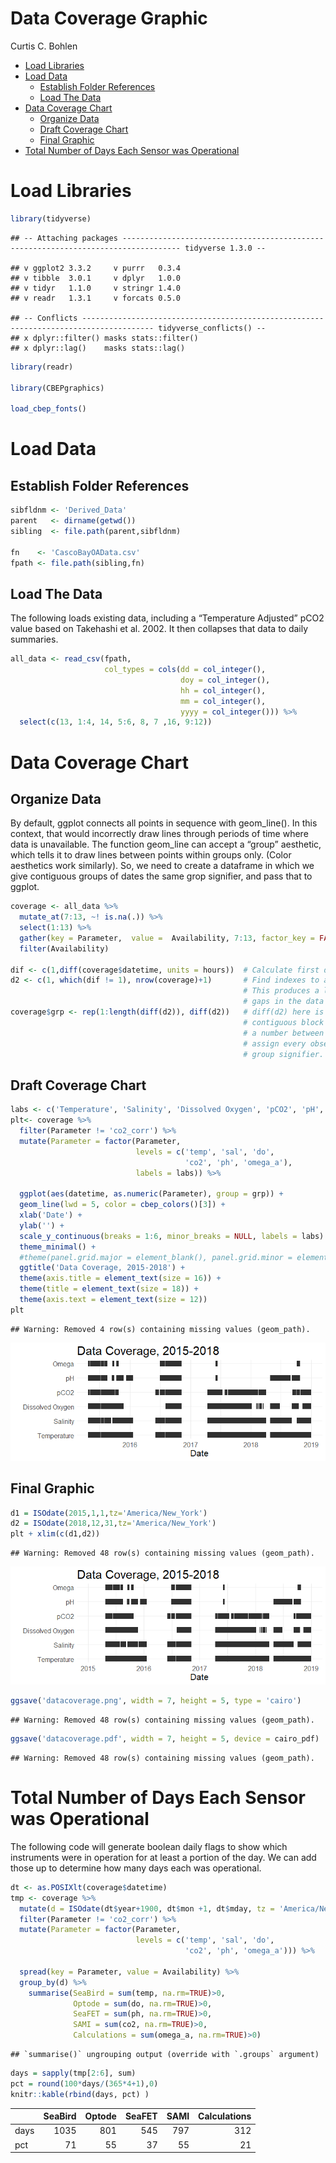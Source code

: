 Data Coverage Graphic
================
Curtis C. Bohlen

  - [Load Libraries](#load-libraries)
  - [Load Data](#load-data)
      - [Establish Folder References](#establish-folder-references)
      - [Load The Data](#load-the-data)
  - [Data Coverage Chart](#data-coverage-chart)
      - [Organize Data](#organize-data)
      - [Draft Coverage Chart](#draft-coverage-chart)
      - [Final Graphic](#final-graphic)
  - [Total Number of Days Each Sensor was
    Operational](#total-number-of-days-each-sensor-was-operational)

# Load Libraries

``` r
library(tidyverse)
```

    ## -- Attaching packages ----------------------------------------------------------------------------------- tidyverse 1.3.0 --

    ## v ggplot2 3.3.2     v purrr   0.3.4
    ## v tibble  3.0.1     v dplyr   1.0.0
    ## v tidyr   1.1.0     v stringr 1.4.0
    ## v readr   1.3.1     v forcats 0.5.0

    ## -- Conflicts -------------------------------------------------------------------------------------- tidyverse_conflicts() --
    ## x dplyr::filter() masks stats::filter()
    ## x dplyr::lag()    masks stats::lag()

``` r
library(readr)

library(CBEPgraphics)

load_cbep_fonts()
```

# Load Data

## Establish Folder References

``` r
sibfldnm <- 'Derived_Data'
parent   <- dirname(getwd())
sibling  <- file.path(parent,sibfldnm)

fn    <- 'CascoBayOAData.csv'
fpath <- file.path(sibling,fn)
```

## Load The Data

The following loads existing data, including a “Temperature Adjusted”
pCO2 value based on Takehashi et al. 2002. It then collapses that data
to daily summaries.

``` r
all_data <- read_csv(fpath,
                     col_types = cols(dd = col_integer(), 
                                      doy = col_integer(),
                                      hh = col_integer(),
                                      mm = col_integer(),
                                      yyyy = col_integer())) %>%
  select(c(13, 1:4, 14, 5:6, 8, 7 ,16, 9:12))
```

# Data Coverage Chart

## Organize Data

By default, ggplot connects all points in sequence with geom\_line(). In
this context, that would incorrectly draw lines through periods of time
where data is unavailable. The function geom\_line can accept a “group”
aesthetic, which tells it to draw lines between points within groups
only. (Color aesthetics work similarly). So, we need to create a
dataframe in which we give contiguous groups of dates the same grop
signifier, and pass that to ggplot.

``` r
coverage <- all_data %>%
  mutate_at(7:13, ~! is.na(.)) %>%
  select(1:13) %>%
  gather(key = Parameter,  value =  Availability, 7:13, factor_key = FALSE) %>%
  filter(Availability)

dif <- c(1,diff(coverage$datetime, units = hours))  # Calculate first differences
d2 <- c(1, which(dif != 1), nrow(coverage)+1)       # Find indexes to all spots where the first difference is not one
                                                    # This produces a list of indexes to first observations after
                                                    # gaps in the data (or changes in which variable we are looking at).
coverage$grp <- rep(1:length(diff(d2)), diff(d2))   # diff(d2) here is the number of observations in each
                                                    # contiguous block of observations.  We assign each  group
                                                    # a number between 1 and the number of groups, and then
                                                    # assign every observation in that block that number as its
                                                    # group signifier.
```

## Draft Coverage Chart

``` r
labs <- c('Temperature', 'Salinity', 'Dissolved Oxygen', 'pCO2', 'pH', 'Omega')
plt<- coverage %>%
  filter(Parameter != 'co2_corr') %>%
  mutate(Parameter = factor(Parameter,
                            levels = c('temp', 'sal', 'do',
                                       'co2', 'ph', 'omega_a'),
                            labels = labs)) %>%

  ggplot(aes(datetime, as.numeric(Parameter), group = grp)) +
  geom_line(lwd = 5, color = cbep_colors()[3]) +
  xlab('Date') +
  ylab('') +
  scale_y_continuous(breaks = 1:6, minor_breaks = NULL, labels = labs) +
  theme_minimal() +
  #theme(panel.grid.major = element_blank(), panel.grid.minor = element_blank()) +
  ggtitle('Data Coverage, 2015-2018') +
  theme(axis.title = element_text(size = 16)) +
  theme(title = element_text(size = 18)) +
  theme(axis.text = element_text(size = 12))
plt
```

    ## Warning: Removed 4 row(s) containing missing values (geom_path).

![](Coverage_Graphic_files/figure-gfm/draft_chart-1.png)<!-- -->

## Final Graphic

``` r
d1 = ISOdate(2015,1,1,tz='America/New_York')
d2 = ISOdate(2018,12,31,tz='America/New_York')
plt + xlim(c(d1,d2))
```

    ## Warning: Removed 48 row(s) containing missing values (geom_path).

![](Coverage_Graphic_files/figure-gfm/unnamed-chunk-1-1.png)<!-- -->

``` r
ggsave('datacoverage.png', width = 7, height = 5, type = 'cairo')
```

    ## Warning: Removed 48 row(s) containing missing values (geom_path).

``` r
ggsave('datacoverage.pdf', width = 7, height = 5, device = cairo_pdf)
```

    ## Warning: Removed 48 row(s) containing missing values (geom_path).

# Total Number of Days Each Sensor was Operational

The following code will generate boolean daily flags to show which
instruments were in operation for at least a portion of the day. We can
add those up to determine how many days each was operational.

``` r
dt <- as.POSIXlt(coverage$datetime)
tmp <- coverage %>%
  mutate(d = ISOdate(dt$year+1900, dt$mon +1, dt$mday, tz = 'America/New_York')) %>%
  filter(Parameter != 'co2_corr') %>%
  mutate(Parameter = factor(Parameter,
                            levels = c('temp', 'sal', 'do',
                                       'co2', 'ph', 'omega_a'))) %>%
  
  spread(key = Parameter, value = Availability) %>%
  group_by(d) %>%
    summarise(SeaBird = sum(temp, na.rm=TRUE)>0,
              Optode = sum(do, na.rm=TRUE)>0,
              SeaFET = sum(ph, na.rm=TRUE)>0,
              SAMI = sum(co2, na.rm=TRUE)>0,
              Calculations = sum(omega_a, na.rm=TRUE)>0)
```

    ## `summarise()` ungrouping output (override with `.groups` argument)

``` r
days = sapply(tmp[2:6], sum)
pct = round(100*days/(365*4+1),0)
knitr::kable(rbind(days, pct) )
```

|      | SeaBird | Optode | SeaFET | SAMI | Calculations |
| :--- | ------: | -----: | -----: | ---: | -----------: |
| days |    1035 |    801 |    545 |  797 |          312 |
| pct  |      71 |     55 |     37 |   55 |           21 |

